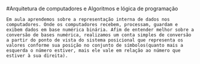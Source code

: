 #Arquitetura de computadores e Algoritmos e lógica de programação

    Em aula aprendemos sobre a representação interna de dados nos computadores. Onde os computadores recebem, processam, guardam e exibem dados em base numérica binária. Afim de entender melhor sobre a conversão de bases numérica, realizamos um conta simples de conversão a partir do ponto de vista do sistema posicional que representa os valores conforme sua posição no conjunto de símbolos(quanto mais a esquerda o número estiver, mais ele vale em relação ao número que estiver à sua direita).